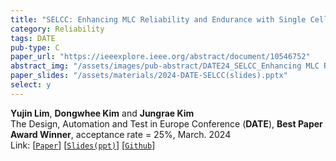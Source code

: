 ```yaml
---
title: "SELCC: Enhancing MLC Reliability and Endurance with Single Cell Error Correction Codes"
category: Reliability
tags: DATE
pub-type: C
paper_url: "https://ieeexplore.ieee.org/abstract/document/10546752"
abstract_img: "/assets/images/pub-abstract/DATE24_SELCC_Enhancing MLC Reliability.png"
paper_slides: "/assets/materials/2024-DATE-SELCC(slides).pptx"
select: y
---
```


**Yujin Lim**, **Dongwhee Kim** and **Jungrae Kim**<br>
The Design, Automation and Test in Europe Conference (**DATE**), **Best Paper Award Winner**, acceptance rate = 25%, March. 2024 <br>
Link: [[```Paper```](https://ieeexplore.ieee.org/abstract/document/10546752)]
    [[```Slides(ppt)```](https://github.com/scalable-arch/scalable-arch.github.io/raw/main/assets/materials/2024-DATE-SELCC(slides).pptx)]
    [[```Github```](https://github.com/scalable-arch/DATE_24-SELCC)]
